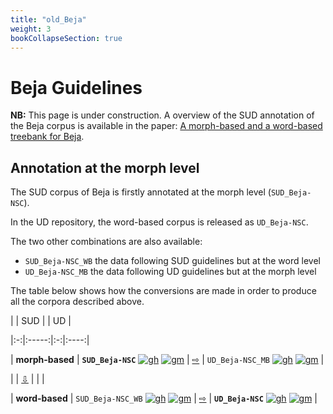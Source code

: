 ```yaml
---
title: "old_Beja"
weight: 3
bookCollapseSection: true
---
```


# Beja Guidelines
**NB:** This page is under construction. A overview of the SUD annotation of the Beja corpus is available in the paper: [A morph-based and a word-based treebank for Beja](https://aclanthology.org/2021.tlt-1.5.pdf).

  

## Annotation at the morph level

  

The SUD corpus of Beja is firstly annotated at the morph level (`SUD_Beja-NSC`).

In the UD repository, the word-based corpus is released as `UD_Beja-NSC`.

  

The two other combinations are also available:

 - `SUD_Beja-NSC_WB` the data following SUD guidelines but at the word level
 - `UD_Beja-NSC_MB` the data following UD guidelines but at the morph level

The table below shows how the conversions are made in order to produce all the corpora described above.

|  | SUD | | UD |

|:-:|:-----:|:-:|:----:|

| **morph-based** | **`SUD_Beja-NSC`** [![gh](/images/Octocat.png)](https://github.com/surfacesyntacticud/SUD_Beja-NSC) [![gm](/images/square_g.svg)](http://universal.grew.fr/?corpus=SUD_Beja-NSC@latest) | [&#x21e8;](https://github.com/surfacesyntacticud/tools/tree/master/converter) | `UD_Beja-NSC_MB` [![gh](/images/Octocat.png)](https://github.com/UniversalDependencies/UD_Beja-NSC/tree/dev/not-to-release) [![gm](/images/square_g.svg)](http://universal.grew.fr/?corpus=UD_Beja-NSC_MB@conv) |

| | [&#x21e9;](https://github.com/surfacesyntacticud/tools/tree/master/morph2word) | | |

| **word-based** | `SUD_Beja-NSC_WB` [![gh](/images/Octocat.png)](https://github.com/surfacesyntacticud/SUD_Beja-NSC/tree/master/word_based) [![gm](/images/square_g.svg)](http://universal.grew.fr/?corpus=SUD_Beja-NSC_WB@latest) | [&#x21e8;](https://github.com/surfacesyntacticud/tools/tree/master/converter) | **`UD_Beja-NSC`** [![gh](/images/Octocat.png)](https://github.com/UniversalDependencies/UD_Beja-NSC/tree/dev) [![gm](/images/square_g.svg)](http://universal.grew.fr/?corpus=UD_Beja-NSC@conv) |
